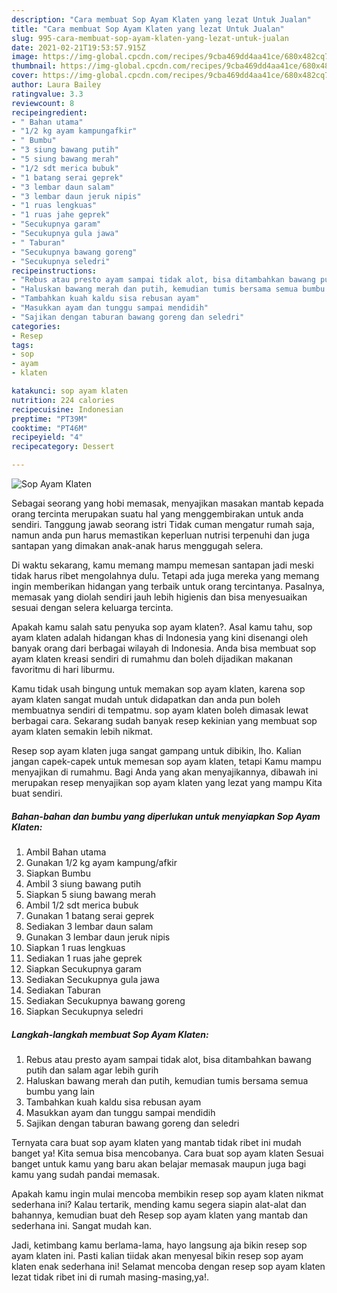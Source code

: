 ```yaml
---
description: "Cara membuat Sop Ayam Klaten yang lezat Untuk Jualan"
title: "Cara membuat Sop Ayam Klaten yang lezat Untuk Jualan"
slug: 995-cara-membuat-sop-ayam-klaten-yang-lezat-untuk-jualan
date: 2021-02-21T19:53:57.915Z
image: https://img-global.cpcdn.com/recipes/9cba469dd4aa41ce/680x482cq70/sop-ayam-klaten-foto-resep-utama.jpg
thumbnail: https://img-global.cpcdn.com/recipes/9cba469dd4aa41ce/680x482cq70/sop-ayam-klaten-foto-resep-utama.jpg
cover: https://img-global.cpcdn.com/recipes/9cba469dd4aa41ce/680x482cq70/sop-ayam-klaten-foto-resep-utama.jpg
author: Laura Bailey
ratingvalue: 3.3
reviewcount: 8
recipeingredient:
- " Bahan utama"
- "1/2 kg ayam kampungafkir"
- " Bumbu"
- "3 siung bawang putih"
- "5 siung bawang merah"
- "1/2 sdt merica bubuk"
- "1 batang serai geprek"
- "3 lembar daun salam"
- "3 lembar daun jeruk nipis"
- "1 ruas lengkuas"
- "1 ruas jahe geprek"
- "Secukupnya garam"
- "Secukupnya gula jawa"
- " Taburan"
- "Secukupnya bawang goreng"
- "Secukupnya seledri"
recipeinstructions:
- "Rebus atau presto ayam sampai tidak alot, bisa ditambahkan bawang putih dan salam agar lebih gurih"
- "Haluskan bawang merah dan putih, kemudian tumis bersama semua bumbu yang lain"
- "Tambahkan kuah kaldu sisa rebusan ayam"
- "Masukkan ayam dan tunggu sampai mendidih"
- "Sajikan dengan taburan bawang goreng dan seledri"
categories:
- Resep
tags:
- sop
- ayam
- klaten

katakunci: sop ayam klaten 
nutrition: 224 calories
recipecuisine: Indonesian
preptime: "PT39M"
cooktime: "PT46M"
recipeyield: "4"
recipecategory: Dessert

---
```



![Sop Ayam Klaten](https://img-global.cpcdn.com/recipes/9cba469dd4aa41ce/680x482cq70/sop-ayam-klaten-foto-resep-utama.jpg)

Sebagai seorang yang hobi memasak, menyajikan masakan mantab kepada orang tercinta merupakan suatu hal yang menggembirakan untuk anda sendiri. Tanggung jawab seorang istri Tidak cuman mengatur rumah saja, namun anda pun harus memastikan keperluan nutrisi terpenuhi dan juga santapan yang dimakan anak-anak harus menggugah selera.

Di waktu  sekarang, kamu memang mampu memesan santapan jadi meski tidak harus ribet mengolahnya dulu. Tetapi ada juga mereka yang memang ingin memberikan hidangan yang terbaik untuk orang tercintanya. Pasalnya, memasak yang diolah sendiri jauh lebih higienis dan bisa menyesuaikan sesuai dengan selera keluarga tercinta. 



Apakah kamu salah satu penyuka sop ayam klaten?. Asal kamu tahu, sop ayam klaten adalah hidangan khas di Indonesia yang kini disenangi oleh banyak orang dari berbagai wilayah di Indonesia. Anda bisa membuat sop ayam klaten kreasi sendiri di rumahmu dan boleh dijadikan makanan favoritmu di hari liburmu.

Kamu tidak usah bingung untuk memakan sop ayam klaten, karena sop ayam klaten sangat mudah untuk didapatkan dan anda pun boleh membuatnya sendiri di tempatmu. sop ayam klaten boleh dimasak lewat berbagai cara. Sekarang sudah banyak resep kekinian yang membuat sop ayam klaten semakin lebih nikmat.

Resep sop ayam klaten juga sangat gampang untuk dibikin, lho. Kalian jangan capek-capek untuk memesan sop ayam klaten, tetapi Kamu mampu menyajikan di rumahmu. Bagi Anda yang akan menyajikannya, dibawah ini merupakan resep menyajikan sop ayam klaten yang lezat yang mampu Kita buat sendiri.

<!--inarticleads1-->

##### Bahan-bahan dan bumbu yang diperlukan untuk menyiapkan Sop Ayam Klaten:

1. Ambil  Bahan utama
1. Gunakan 1/2 kg ayam kampung/afkir
1. Siapkan  Bumbu
1. Ambil 3 siung bawang putih
1. Siapkan 5 siung bawang merah
1. Ambil 1/2 sdt merica bubuk
1. Gunakan 1 batang serai geprek
1. Sediakan 3 lembar daun salam
1. Gunakan 3 lembar daun jeruk nipis
1. Siapkan 1 ruas lengkuas
1. Sediakan 1 ruas jahe geprek
1. Siapkan Secukupnya garam
1. Sediakan Secukupnya gula jawa
1. Sediakan  Taburan
1. Sediakan Secukupnya bawang goreng
1. Siapkan Secukupnya seledri




<!--inarticleads2-->

##### Langkah-langkah membuat Sop Ayam Klaten:

1. Rebus atau presto ayam sampai tidak alot, bisa ditambahkan bawang putih dan salam agar lebih gurih
1. Haluskan bawang merah dan putih, kemudian tumis bersama semua bumbu yang lain
1. Tambahkan kuah kaldu sisa rebusan ayam
1. Masukkan ayam dan tunggu sampai mendidih
1. Sajikan dengan taburan bawang goreng dan seledri




Ternyata cara buat sop ayam klaten yang mantab tidak ribet ini mudah banget ya! Kita semua bisa mencobanya. Cara buat sop ayam klaten Sesuai banget untuk kamu yang baru akan belajar memasak maupun juga bagi kamu yang sudah pandai memasak.

Apakah kamu ingin mulai mencoba membikin resep sop ayam klaten nikmat sederhana ini? Kalau tertarik, mending kamu segera siapin alat-alat dan bahannya, kemudian buat deh Resep sop ayam klaten yang mantab dan sederhana ini. Sangat mudah kan. 

Jadi, ketimbang kamu berlama-lama, hayo langsung aja bikin resep sop ayam klaten ini. Pasti kalian tiidak akan menyesal bikin resep sop ayam klaten enak sederhana ini! Selamat mencoba dengan resep sop ayam klaten lezat tidak ribet ini di rumah masing-masing,ya!.

